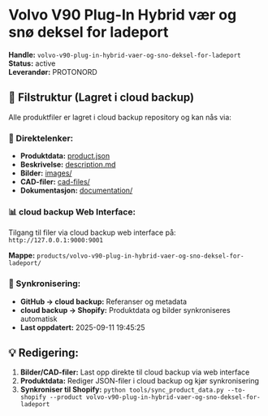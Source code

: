 # Volvo V90 Plug-In Hybrid vær og snø deksel for ladeport

**Handle:** `volvo-v90-plug-in-hybrid-vaer-og-sno-deksel-for-ladeport`  
**Status:** active  
**Leverandør:** PROTONORD

## 📁 Filstruktur (Lagret i cloud backup)

Alle produktfiler er lagret i cloud backup repository og kan nås via:

### 🔗 Direktelenker:
- **Produktdata:** [product.json](http://127.0.0.1:9000/products/volvo-v90-plug-in-hybrid-vaer-og-sno-deksel-for-ladeport/product.json)
- **Beskrivelse:** [description.md](http://127.0.0.1:9000/products/volvo-v90-plug-in-hybrid-vaer-og-sno-deksel-for-ladeport/description.md)
- **Bilder:** [images/](http://127.0.0.1:9000/products/volvo-v90-plug-in-hybrid-vaer-og-sno-deksel-for-ladeport/images/)
- **CAD-filer:** [cad-files/](http://127.0.0.1:9000/products/volvo-v90-plug-in-hybrid-vaer-og-sno-deksel-for-ladeport/cad-files/)
- **Dokumentasjon:** [documentation/](http://127.0.0.1:9000/products/volvo-v90-plug-in-hybrid-vaer-og-sno-deksel-for-ladeport/documentation/)

### 📊 cloud backup Web Interface:
Tilgang til filer via cloud backup web interface på:
`http://127.0.0.1:9000:9001`

**Mappe:** `products/volvo-v90-plug-in-hybrid-vaer-og-sno-deksel-for-ladeport/`

### 🔄 Synkronisering:
- **GitHub → cloud backup:** Referanser og metadata
- **cloud backup → Shopify:** Produktdata og bilder synkroniseres automatisk
- **Last oppdatert:** 2025-09-11 19:45:25

## 💡 Redigering:
1. **Bilder/CAD-filer:** Last opp direkte til cloud backup via web interface
2. **Produktdata:** Rediger JSON-filer i cloud backup og kjør synkronisering
3. **Synkroniser til Shopify:** `python tools/sync_product_data.py --to-shopify --product volvo-v90-plug-in-hybrid-vaer-og-sno-deksel-for-ladeport`
